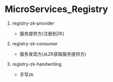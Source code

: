 # MicroServices_Registry
    
1. registry-zk-provider
    - 服务提供方(注册到ZK)

2. registry-zk-consumer
    - 服务发现方(从ZK获取服务提供方)
    
3. registry-zk-handwriting
    - 手写zk